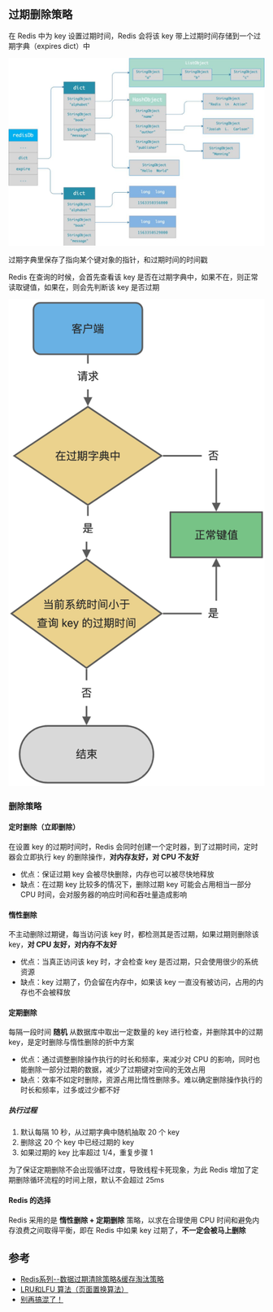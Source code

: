 ## 过期删除策略

在 Redis 中为 key 设置过期时间，Redis 会将该 key 带上过期时间存储到一个过期字典（expires dict）中

![](./md.assets/expire_dict.png)

过期字典里保存了指向某个键对象的指针，和过期时间的时间戳

Redis 在查询的时候，会首先查看该 key 是否在过期字典中，如果不在，则正常读取键值，如果在，则会先判断该 key 是否过期

![](./md.assets/isexpire.png)

### 删除策略

#### 定时删除（立即删除）

在设置 key 的过期时间时，Redis 会同时创建一个定时器，到了过期时间，定时器会立即执行 key 的删除操作，**对内存友好，对 CPU 不友好**

- 优点：保证过期 key 会被尽快删除，内存也可以被尽快地释放
- 缺点：在过期 key 比较多的情况下，删除过期 key 可能会占用相当一部分 CPU 时间，会对服务器的响应时间和吞吐量造成影响

#### 惰性删除

不主动删除过期键，每当访问该 key 时，都检测其是否过期，如果过期则删除该 key，**对 CPU 友好，对内存不友好**

- 优点：当真正访问该 key 时，才会检查 key 是否过期，只会使用很少的系统资源
- 缺点：key 过期了，仍会留在内存中，如果该 key 一直没有被访问，占用的内存也不会被释放

#### 定期删除

每隔一段时间 **随机** 从数据库中取出一定数量的 key 进行检查，并删除其中的过期 key，是定时删除与惰性删除的折中方案

- 优点：通过调整删除操作执行的时长和频率，来减少对 CPU 的影响，同时也能删除一部分过期的数据，减少了过期键对空间的无效占用
- 缺点：效率不如定时删除，资源占用比惰性删除多。难以确定删除操作执行的时长和频率，过多或过少都不好

##### 执行过程

1. 默认每隔 10 秒，从过期字典中随机抽取 20 个 key
2. 删除这 20 个 key 中已经过期的 key
3. 如果过期的 key 比率超过 1/4，重复步骤 1

为了保证定期删除不会出现循环过度，导致线程卡死现象，为此 Redis 增加了定期删除循环流程的时间上限，默认不会超过 25ms

#### Redis 的选择

Redis 采用的是 **惰性删除 + 定期删除** 策略，以求在合理使用 CPU 时间和避免内存浪费之间取得平衡，即在 Redis 中如果 key 过期了，**不一定会被马上删除**

## 参考

- [Redis系列--数据过期清除策略&缓存淘汰策略](https://blog.csdn.net/weixin_42972832/article/details/131410757)
- [LRU和LFU 算法（页面置换算法）](https://blog.csdn.net/weixin_43240734/article/details/123159387)
- [别再搞混了！](https://mp.weixin.qq.com/s?__biz=MzUxODAzNDg4NQ==&mid=2247515536&idx=1&sn=2a9b1d82338516976105ae9342c011a6&chksm=f98df93acefa702cda29c86d77d6116adf812c4e15978dc916447e0f68e42a002520787f66a8&scene=178&cur_album_id=1790401816640225283#rd)
